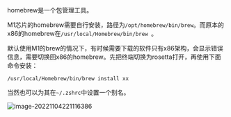 homebrew是一个包管理工具。

M1芯片的homebrew需要自行安装，路径为`/opt/homebrew/bin/brew`。而原本的x86的homebrew在`/usr/local/Homebrew/bin/brew `。

默认使用M1的brew的情况下，有时候需要下载的软件只有x86架构，会显示错误信息，需要切换回x86的homebrew。先把终端切换为rosetta打开，再使用下面命令安装：

```shell
/usr/local/Homebrew/bin/brew install xx
```

当然也可以为其在`~/.zshrc`中设置一个别名。

![image-20221104221116386](https://raw.github.com/Missyesterday/picgo/main/picgo/image-20221104221116386.png)